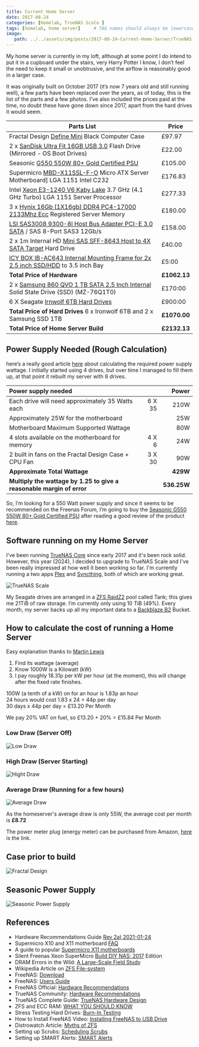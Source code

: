 ```yaml
---
title: Current Home Server
date: 2017-08-24
categories: [Homelab, TrueNAS Scale ]
tags: [homelab, home server]     # TAG names should always be lowercase
image:
   path: ../../assets/img/posts/2017-08-24-Current-Home-Server/TrueNAS-Scale.webp
---
```


My home server is currently in my loft, although at some point I do intend to put it in a cupboard under the stairs, very Harry Potter I know, I don’t feel the need to keep it small or unobtrusive, and the airflow is reasonably good in a larger case.

It was originally built on October 2017 (it’s now 7 years old and still running well), a few parts have been replaced over the years, as of today, this is the list of the parts and a few photos. I’ve also included the prices paid at the time, no doubt these have gone down since 2017, apart from the hard drives it would seem.

| **Parts List** | **Price** |
|-|-|
|Fractal Design [Define Mini](https://www.quietpc.com/fd-define-mini) Black Computer Case | £97.97 |
|2 x [SanDisk Ultra Fit 16GB USB 3.0](https://www.amazon.co.uk/SanDisk-Ultra-Flash-Drive-Read/dp/B077Y149DL) Flash Drive  (Mirrored - OS Boot Drives)  |             £22.00|
| Seasonic [G550 550W 80+ Gold Certified PSU](https://www.amazon.com/Seasonic-SSR-550RM-Semi-Modular-CrossFire-Capacitor/dp/B00918MEZG) | £105.00 |
| Supermicro [MBD-X11SSL-F-O](https://www.supermicro.com/en/products/motherboard/X11SSL-F?locale=en) Micro ATX Server Motherboard] LGA 1151 Intel C232 | £176.83  |
|Intel [Xeon E3-1240 V6 Kaby Lake](https://www.intel.co.uk/content/www/uk/en/products/sku/97469/intel-xeon-processor-e31240-v6-8m-cache-3-70-ghz/specifications.html) 3.7 GHz (4.1 GHz Turbo) LGA 1151 Server Processor| £277.33  |
|3 x [Hynix 16Gb (1X16gb) DDR4 PC4-17000 2133Mhz Ecc](https://www.amazon.co.uk/Hynix-PC4-17000-2133Mhz-Registered-HMA42GR7AFR4N-TF/dp/B01KWAK818) Registered Server Memory |£180.00 |
| [LSI SAS3008 9300-8I Host Bus Adapter PCI-E 3.0 SATA](https://www.ebay.co.uk/itm/292817216479?hash=item442d4423df:g:HHkAAOSwXEdaX2BV&amdata=enc%3AAQAHAAABEMTg4sIJyr3FgZdPBtO%2Bn24Ggypzcw1XkrzIJTnDQfhqBgfz5%2BTmHALboN91AY%2BoweYQp6Axe0rw7D4WFs7pF7JW8mYqh3lXI8Jzo9Pu3eRD7hY9i%2B2CaE5IgCZ0ooBFWNUyCOdeNddQ5s1ZabL%2BIIxF80vW1SJQR7OXYl%2FCHotzGwMSrv5eg%2BV%2F4ItYHDt%2FB80qBooPsYDIzUHLiXFNO61xaHYcgPy%2FpsMgeGlx%2B5QkDvJqV9ZiJE7ypM3LbwQ7tMZDv3bwPFOKCWYlNiK21RTEmTRKoJBi%2FolMW2UnsmiSO01rEk2AxhBTzFYLjTMjlOpSN8VmbJbh3X%2FhOka4DPaVPi3Hqbb3t6s9VTismsK7%7Ctkp%3ABFBMqoHF1YBh) / SAS 8-Port SAS3 12Gb/s | £158.00 |
| 2 x 1m Internal HD [Mini SAS SFF-8643 Host to 4X SATA Target](https://www.ebay.co.uk/itm/165583185427?hash=item268d86e613:g:ayYAAOSwJIpi1HXn&amdata=enc%3AAQAHAAAA8BBaRCDtoLjwU3MrchiQ%2F%2B%2Fe%2Fa6BEYTVODL7pzQ68n2Yfc0nRj7b5K%2FYiKcNkJt1vunQYwnLmKjqc%2BgmKPAldsx%2BAEl6ZJ%2BDWxPe5AABOsyT28HjlYuJuvK4FZTIVGL7uXuLbjZTOCaSz1deAONc86GOTOwntELbibkqSCOqsGu6u99Pi4W%2FlkKKL7BFR4ruXHLewxbrr3nh5VQIF7Y99eLXE4w6YSkJ6BQQDPhtlu0LVMY%2B%2BC5BwKO2CISoq1jyQK2%2FZjxaMmTOus7LdcKs9Cd68qOqfSIlbUnJljQ%2FJYQZQ1HAYdte7UMxSFm4769T%2FQ%3D%3D%7Ctkp%3ABFBMko2r1YBh) Hard Drive | £40.00 |
|[ICY BOX IB-AC643 Internal Mounting Frame for 2x 2.5 inch SSD/HDD](https://www.amazon.co.uk/IB-AC643-Internal-Mounting-Frame-inch/dp/B00NPZR4YC/ref=sr_1_1?crid=3OSIG92D7LM3D&keywords=ICY+BOX+IB-AC643+Internal+Mounting+Frame&qid=1666539252&sprefix=icy+box+ib-ac643+internal+mounting+frame%2Caps%2C150&sr=8-1) to 3.5 inch Bay| £5:00|
| **Total Price of Hardware** | **£1062.13** |
| 2 x [Samsung 860 QVO 1 TB SATA 2.5 Inch Internal](https://www.amazon.co.uk/gp/product/B07KSHCG3R/ref=ppx_yo_dt_b_search_asin_title?ie=UTF8&psc=1) Solid State Drive (SSD) (MZ-76Q1T0) | £170:00|
| 6 X Seagate [Irnwolf 6TB Hard Drives](https://www.amazon.co.uk/Seagate-IronWolf-Internal-Hard-Drive/dp/B085Z4P89R/ref=sr_1_1?crid=31WEEVONEAX6V&keywords=seagate+ironwolf+6tb&qid=1666293923&qu=eyJxc2MiOiIzLjI5IiwicXNhIjoiMi43MyIsInFzcCI6IjIuMzgifQ%3D%3D&s=computers&sprefix=seagate+irnwo+6tb%2Ccomputers%2C68&sr=1-1) | £900:00 |
| **Total Price of Hard Drives** 6 x Ironwolf 6TB and 2 x Samsung SSD 1TB | **£1070.00** |
| **Total Price of Home Server Build** | **£2132.13** |

## Power Supply Needed (Rough Calculation)

here’s a really good article [here](https://forums.freenas.org/index.php?threads/proper-power-supply-sizing-guidance.38811/&sa=D&source=editors&ust=1666005686712431&usg=AOvVaw3fWtXxbU1ao3xzj10ko_LA) about calculating the required power supply wattage. I initially started using 4 drives, but over time I managed to fill them up, at that point it rebuilt my server with 8 drives.

| **Power supply needed**| | **Power**|
|:-|-:|-:|
| Each drive will need approximately 35 Watts each          |  6 X 35     | 210W        |
| Approximately 25W for the motherboard                     |             | 25W         |
| Motherboard Maximum Supported Wattage                     |             | 80W         |
| 4 slots available on the motherboard for memory           | 4 X 6       | 24W         |
| 2 built in fans on the Fractal Design Case + CPU Fan      | 3 X 30      | 90W         |
| **Approximate Total Wattage**                             |             | **429W**    |
| **Multiply the wattage by 1.25 to give a reasonable margin of error** | | **536.25W** |

So, I’m looking for a 550 Watt power supply and since it seems to be recommended on the Freenas Forum, I’m going to buy the [Seasonic G550 550W 80+ Gold Certified PSU](https://www.amazon.com/Seasonic-SSR-550RM-Semi-Modular-CrossFire-Capacitor/dp/B00918MEZG) after reading a good review of the product [here](https://www.legitreviews.com/seasonic-g-series-550w-ssr-550rm-power-supply-review_2148).

## Software running on my Home Server

I've been running [TrueNAS Core](https://www.truenas.com/download-truenas-core/) since early 2017 and it's been rock solid. However, this year (2024), I decided to upgrade to TrueNAS Scale and I've been really impressed at how well it been working so far. I'm currently running a two apps [Plex](https://www.plex.tv/) and [Syncthing](https://syncthing.net/), both of which are working great.

![TrueNAS Scale](../../assets/img/posts/2017-08-24-Current-Home-Server/TrueNAS-Scale.webp)

My Seagate drives are arranged in a [ZFS RaidZ2](https://calomel.org/zfs_raid_speed_capacity.html) pool called Tank; this gives me 21TiB of raw storage. I’m currently only using 10 TiB (49%). Every month, my server backs up all my important data to a [Backblaze B2](https://www.backblaze.com/b2/cloud-storage.html) Bucket.

## How to calculate the cost of running a Home Server

Easy explanation thanks to  [Martin Lewis](https://www.moneysavingexpert.com/)

1. Find its wattage (average)
2. Know 1000W is a Kilowatt (kW)
3. I pay roughly 18.31p per kW per hour (at the moment), this will change after the fixed rate finishes.

100W (a tenth of a kW) on for an hour is 1.83p an hour  
24 hours would cost 1.83 x 24 = 44p per day  
30 days x 44p per day = £13.20 Per Month  

We pay 20% VAT on fuel, so £13.20 + 20% = £15.84 Per Month

### Low Draw (Server Off)

![Low Draw](../../assets/img/posts/2017-08-24-Current-Home-Server/Low_Draw.webp)

### High Draw (Server Starting)

![Hight Draw](../../assets/img/posts/2017-08-24-Current-Home-Server/High_Draw.webp)

### Average Draw (Running for a few hours)

![Average Draw](../../assets/img/posts/2017-08-24-Current-Home-Server/Average_Draw.webp)

As the homeserver's average draw is only 55W, the average cost per month is **£8.72**

The power meter plug (energy meter) can be purchased from Amazon, [here](https://www.amazon.co.uk/gp/product/B085S7Q1T4/ref=ppx_yo_dt_b_asin_title_o06_s00?ie=UTF8&psc=1) is the link.

## Case prior to build

![Fractal Design](../../assets/img/posts/2017-08-24-Current-Home-Server/Case.webp)

## Seasonic Power Supply

![Seasonic Power Supply](../../assets/img/posts/2017-08-24-Current-Home-Server/Power_Supply.webp)

## References

* Hardware Recommendations Guide [Rev 2a) 2021-01-24](https://www.truenas.com/community/resources/hardware-recommendations-guide.12/download)
* Supermicro X10 and X11 motherboard [FAQ](https://www.truenas.com/community/resources/supermicro-x10-and-x11-motherboard-faq.5/)
* A guide to popular [Supermicro X11 motherboards](https://www.truenas.com/community/resources/so-you%E2%80%99ve-decided-to-buy-a-supermicro-x11-xeon-e3-v5-6-board.13/)
* Silent Freenas Xeon SuperMicro [Build DIY NAS: 2017](https://blog.briancmoses.com/2017/03/diy-nas-2017-edition.html) Edition
* DRAM Errors in the Wild: [A Large-Scale Field Study](https://research.google/pubs/pub35162/)
* Wikipedia Article on [ZFS File-system](https://en.wikipedia.org/wiki/ZFS)
* FreeNAS: [Download](https://www.truenas.com/download-truenas-core/)
* FreeNAS: [Users Guide](https://www.ixsystems.com/documentation/freenas/11.3-U5/freenas.html)
* FreeNAS Official: [Hardware Recommendations](https://www.truenas.com/docs/core/gettingstarted/corehardwareguide/)
* TrueNAS Community: [Hardware Recommendations](https://www.truenas.com/community/resources/hardware-recommendations-guide.12/)
* TrueNAS Complete Guide: [TrueNAS Hardware Design](https://www.truenas.com/blog/a-complete-guide-to-freenas-hardware-design-part-i-purpose-and-best-practices/)
* ZFS and ECC RAM: [WHAT YOU SHOULD KNOW](https://www.truenas.com/community/threads/ecc-vs-non-ecc-ram-and-zfs.15449/)
* Stress Testing Hard Drives: [Burn-In Testing](https://www.truenas.com/community/threads/building-burn-in-and-testing-your-freenas-system.17750/)
* How to Install FreeNAS Video: [Installing FreeNAS to USB Drive](https://www.youtube.com/watch?v=tWNqq3rwbNA)
* Distrowatch Article: [Myths of ZFS](https://distrowatch.com/weekly.php?issue=20150420#myth)
* Setting up Scrubs: [Scheduling Scrubs](https://www.ixsystems.com/documentation/freenas/11.3-U5/tasks.html#scrub-tasks)
* Setting up SMART Alerts: [SMART Alerts](https://www.ixsystems.com/documentation/freenas/11.3-U5/services.html?highlight=smart#s-m-a-r-t)
